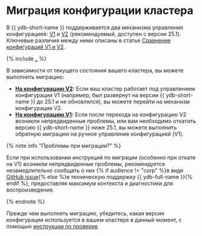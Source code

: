 # Миграция конфигурации кластера

В {{ ydb-short-name }} поддерживается два механизма управления конфигурацией: [V1](../configuration-management/configuration-v1/index.md) и [V2](../configuration-management/configuration-v2/config-overview.md) (рекомендуемый, доступен с версии 25.1). Ключевые различия между ними описаны в статье [Сравнение конфигураций V1 и V2](../configuration-management/compare-configs.md).

{% include [_](../_includes/configuration-version-note.md) %}

В зависимости от текущего состояния вашего кластера, вы можете выполнить миграцию:

*   **[На конфигурацию V2](migration-to-v2.md):** Если ваш кластер работает под управлением конфигурации V1 (например, был развернут на версии {{ ydb-short-name }} до 25.1 и не обновлялся), вы можете перейти на механизм конфигурации V2.
*   **[На конфигурацию V1](migration-to-v1.md):** Если после перехода на конфигурацию V2 возникли непредвиденные проблемы, или вам необходимо откатить версию {{ ydb-short-name }} ниже 25.1, вы можете выполнить обратную миграцию на ручное управление конфигурацией (V1).

{% note info "Проблемы при миграции?" %}

Если при использовании инструкций по миграции (особенно при откате на V1) возникли непредвиденные проблемы, рекомендуется незамедлительно сообщать о них {% if audience != "corp" %}в виде [GitHub issue](https://github.com/ydb-platform/ydb/issues/new){% else %}в техническую поддержку {{ ydb-full-name }}{% endif %}, предоставляя максимум контекста и диагностики для воспроизведения.

{% endnote %}

Прежде чем выполнять миграцию, убедитесь, какая версия конфигурации используется в вашем кластере в данный момент, с помощью [инструкции по проверке](../configuration-management/check-config-version.md).
